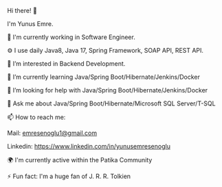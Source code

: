 Hi there! 👋

I'm Yunus Emre.

🏢 I'm currently working in Software Engineer.

⚙️ I use daily Java8, Java 17, Spring Framework, SOAP API, REST API.

👀 I’m interested in Backend Development.

🌱 I’m currently learning Java/Spring Boot/Hibernate/Jenkins/Docker

🤔 I’m looking for help with Java/Spring Boot/Hibernate/Jenkins/Docker

💬 Ask me about  Java/Spring Boot/Hibernate/Microsoft SQL Server/T-SQL

📫 How to reach me:

Mail: emresenoglu1@gmail.com

Linkedin: https://www.linkedin.com/in/yunusemresenoglu

🌍 I'm currently active within the Patika Community

⚡️ Fun fact: I'm a huge fan of  J. R. R. Tolkien
